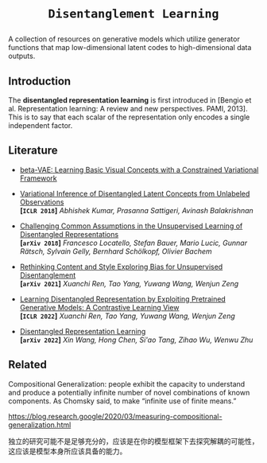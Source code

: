 # <p align=center>`Disentanglement Learning`

</p>

A collection of resources on generative models which utilize generator functions that map low-dimensional latent codes to high-dimensional data outputs.



## Introduction

The **disentangled representation learning** is first introduced in [Bengio et al. Representation learning: A review and new perspectives. PAMI, 2013]. This is to say that each scalar of the representation only encodes a single independent factor.



## Literature

- [beta-VAE: Learning Basic Visual Concepts with a Constrained Variational Framework](https://openreview.net/forum?id=Sy2fzU9gl)

- [Variational Inference of Disentangled Latent Concepts from Unlabeled Observations](https://arxiv.org/abs/1711.00848)  
  **[`ICLR 2018`]** *Abhishek Kumar, Prasanna Sattigeri, Avinash Balakrishnan* 

- [Challenging Common Assumptions in the Unsupervised Learning of Disentangled Representations](https://arxiv.org/abs/1811.12359)  
  **[`arXiv 2018`]** *Francesco Locatello, Stefan Bauer, Mario Lucic, Gunnar Rätsch, Sylvain Gelly, Bernhard Schölkopf, Olivier Bachem* 

- [Rethinking Content and Style Exploring Bias for Unsupervised
  Disentanglement](http://arxiv.org/abs/2102.10544)  
  **[`arXiv 2021`]** *Xuanchi Ren, Tao Yang, Yuwang Wang, Wenjun Zeng*
  
- [Learning Disentangled Representation by Exploiting Pretrained Generative Models: A Contrastive Learning View](https://arxiv.org/abs/2102.10543)  
  **[`ICLR 2022`]** *Xuanchi Ren, Tao Yang, Yuwang Wang, Wenjun Zeng* 

- [Disentangled Representation Learning](http://arxiv.org/abs/2211.11695)  
  **[`arXiv 2022`]** *Xin Wang, Hong Chen, Si'ao Tang, Zihao Wu, Wenwu Zhu*

  

## Related 

Compositional Generalization: people exhibit the capacity to understand and produce a potentially infinite number of novel combinations of known components. As Chomsky said, to make “infinite use of finite means.”

https://blog.research.google/2020/03/measuring-compositional-generalization.html





独立的研究可能不是足够充分的，应该是在你的模型框架下去探究解耦的可能性，这应该是模型本身所应该具备的能力。


